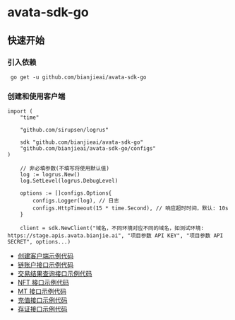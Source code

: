 # avata-sdk-go

## 快速开始

### 引入依赖

```
 go get -u github.com/bianjieai/avata-sdk-go
```

### 创建和使用客户端

```
import (
	"time"
	
	"github.com/sirupsen/logrus"

	sdk "github.com/bianjieai/avata-sdk-go"
	"github.com/bianjieai/avata-sdk-go/configs"
)

	// 非必填参数(不填写将使用默认值)
    log := logrus.New()
	log.SetLevel(logrus.DebugLevel)

	options := []configs.Options{
		configs.Logger(log), // 日志
		configs.HttpTimeout(15 * time.Second), // 响应超时时间，默认: 10s
	}

	client = sdk.NewClient("域名，不同环境对应不同的域名，如测试环境: https://stage.apis.avata.bianjie.ai", "项目参数 API KEY", "项目参数 API SECRET", options...)
```

- [创建客户端示例代码](./tests/client_test.go)
- [链账户接口示例代码](./tests/account_test.go)
- [交易结果查询接口示例代码](./tests/tx_test.go)
- [NFT 接口示例代码](./tests/nft_test.go)
- [MT 接口示例代码](./tests/mt_test.go)
- [充值接口示例代码](./tests/order_test.go)
- [存证接口示例代码](./tests/record_test.go)
